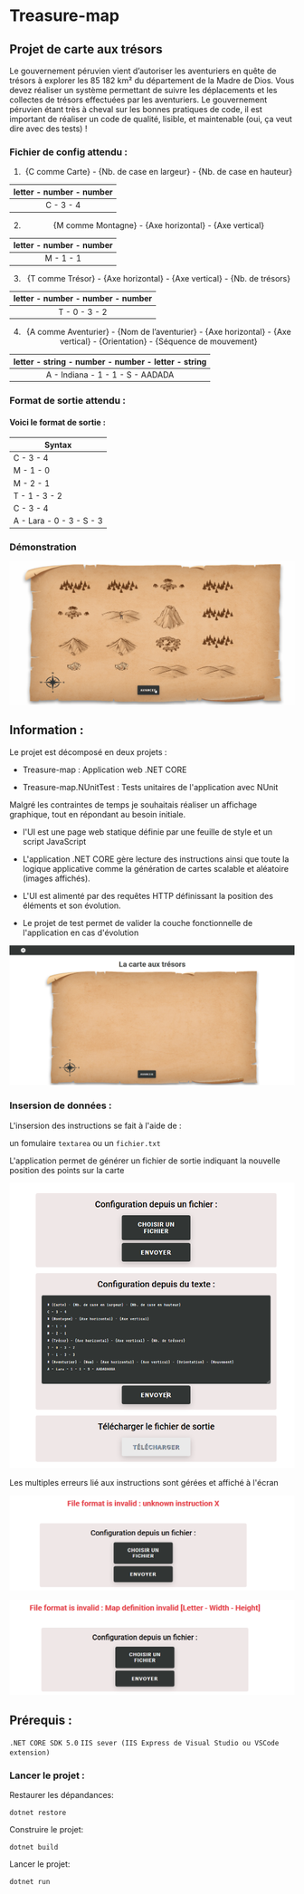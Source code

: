 # Treasure-map
## Projet de carte aux trésors

<p> Le gouvernement péruvien vient d’autoriser les aventuriers en quête de trésors à explorer les 85 182
km² du département de la Madre de Dios. Vous devez réaliser un système permettant de suivre les
déplacements et les collectes de trésors effectuées par les aventuriers. Le gouvernement péruvien
étant très à cheval sur les bonnes pratiques de code, il est important de réaliser un code de qualité,
lisible, et maintenable (oui, ça veut dire avec des tests) ! </p>

### Fichier de config attendu :
<div style="text-align:center">

1. {C comme Carte} - {Nb. de case en largeur} - {Nb. de case en hauteur} 

|  letter - number - number |
|  :----:     | 
| C - 3 - 4   | 

<p> </p>

2. {M comme Montagne} - {Axe horizontal} - {Axe vertical}

| letter - number - number   |
|  :----:     | 
|M - 1 - 1  | 

<p> </p>

3. {T comme Trésor} - {Axe horizontal} - {Axe vertical} - {Nb. de trésors} 

| letter - number - number - number |
|  :----:       |
| T - 0 - 3 - 2 | 

<p> </p>

4. {A comme Aventurier} - {Nom de l’aventurier} - {Axe horizontal} - {Axe vertical} - {Orientation} - {Séquence de mouvement}

| letter - string - number - number - letter - string |
|  :----:       |
| A - Indiana - 1 - 1 - S - AADADA | 

<p> </p>

</div>

### Format de sortie attendu :
#### Voici le format de sortie : </p>

| Syntax      |
| ----------- |
| C - 3 - 4    |
| M - 1 - 0    | 
| M - 2 - 1       |
| T - 1 - 3 - 2    | 
| C - 3 - 4       |
| A - Lara - 0 - 3 - S - 3    |


### Démonstration 

![](image/treasure-map.gif)


## Information :
<p>Le projet est décomposé en deux projets : </p>

 * Treasure-map : Application web .NET CORE
 
 * Treasure-map.NUnitTest : Tests unitaires de l'application avec NUnit
 
 <p> Malgré les contraintes de temps je souhaitais réaliser un affichage graphique, tout en répondant au besoin initiale. </p>
 
  * l'UI est une page web statique définie par une feuille de style et un script JavaScript
  
  * L'application .NET CORE gère lecture des instructions ainsi que toute la logique applicative comme la génération de cartes scalable et aléatoire (images affichés).
  
  * L'UI est alimenté par des requêtes HTTP définissant la position des éléments et son évolution.
  
  * Le projet de test permet de valider la couche fonctionnelle de l'application en cas d'évolution
  
![](image/screen.png) 
  
### Insersion de données :
<p>L'insersion des instructions se fait à l'aide de : </p>

un fomulaire `textarea` ou un `fichier.txt`

<p>L'application permet de générer un fichier de sortie indiquant la nouvelle position des points sur la carte</p>
 
![](image/form.PNG )


<p>Les multiples erreurs lié aux instructions sont gérées et affiché à l'écran</p>
 
![](image/error1.png )
 
![](image/error2.PNG )

## Prérequis :
`.NET CORE SDK 5.0`
`IIS sever (IIS Express de Visual Studio ou VSCode extension)`

### Lancer le projet :
<p>Restaurer les dépandances:</p>

```console
dotnet restore 
```
 <p></p>
<p>Construire le projet:</p>

```console
dotnet build 
```
<p></p>
<p>Lancer le projet:</p>

```console
dotnet run 
```

